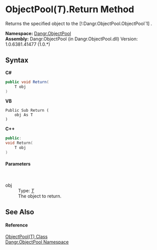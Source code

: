 # ObjectPool(*T*).Return Method 
 

Returns the specified object to the [!:Dangr.ObjectPool.ObjectPool`1] .

**Namespace:**&nbsp;<a href="N_Dangr_ObjectPool">Dangr.ObjectPool</a><br />**Assembly:**&nbsp;Dangr.ObjectPool (in Dangr.ObjectPool.dll) Version: 1.0.6381.41477 (1.0.*)

## Syntax

**C#**<br />
``` C#
public void Return(
	T obj
)
```

**VB**<br />
``` VB
Public Sub Return ( 
	obj As T
)
```

**C++**<br />
``` C++
public:
void Return(
	T obj
)
```


#### Parameters
&nbsp;<dl><dt>obj</dt><dd>Type: <a href="T_Dangr_ObjectPool_ObjectPool_1">*T*</a><br />The object to return.</dd></dl>

## See Also


#### Reference
<a href="T_Dangr_ObjectPool_ObjectPool_1">ObjectPool(T) Class</a><br /><a href="N_Dangr_ObjectPool">Dangr.ObjectPool Namespace</a><br />
